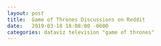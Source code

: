 ```yaml
---
layout: post
title:  Game of Thrones Discussions on Reddit
date:   2019-03-18 18:08:00 -0600
categories: dataviz television "game of thrones"
---
```

